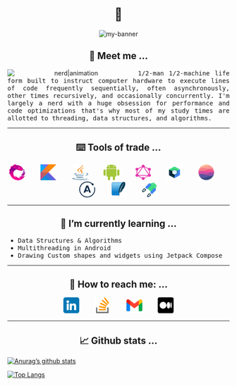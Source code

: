 <h1 align="center">👋</h2>

<!--
**Pshypher/Pshypher** is a ✨ _special_ ✨ repository because its `README.md` (this file) appears on your GitHub profile.

Here are some ideas to get you started:

- 🔭 I’m currently working on ...

- 👯 I’m looking to collaborate on ...
- 🤔 I’m looking for help with ...
- 💬 Ask me about ...
- 📫 How to reach me: ...
- 😄 Pronouns: ...
- ⚡ Fun fact: ...
-->

<p align="center">
    <img src="https://user-images.githubusercontent.com/7406285/233926519-69845257-4f57-4921-88f6-74c289216b97.gif" alt="my-banner">
</p>

<h2 align="center">👣 Meet me ...</h2>
<div align="middle">
<img alt="nerd|animation" src="https://user-images.githubusercontent.com/7406285/234105632-9ab5e3b4-c38d-4faf-8d52-ea40dc8cb738.gif" align="left" width="296px">
<p align="justify"> 
<tt>1/2-man 1/2-machine life form built to instruct computer hardware to execute lines of code frequently sequentially, often asynchronously, other times recursively, and occasionally concurrently. I'm largely a nerd with a huge obsession for performance and code optimizations that's why most of my study times are allotted to threading, data structures, and algorithms.</tt>
</p>
</div>

- - - -

<h2 align="center">⌨️ Tools of trade ...</h2>
<p align="middle">
<img alt="reactivex" width="36px" height="36px" src="https://raw.githubusercontent.com/Pshypher/Pshypher/main/images/tools/reactivex.svg"> &nbsp; &nbsp; &nbsp; &nbsp; <img alt="kotlinx" width="36px" height="36px" src="https://raw.githubusercontent.com/Pshypher/Pshypher/main/images/tools/kotlin.svg"> &nbsp; &nbsp; &nbsp; &nbsp; <img alt="java" width="36px" height="36px" src="https://raw.githubusercontent.com/Pshypher/Pshypher/main/images/tools/java.svg"> &nbsp; &nbsp; &nbsp; &nbsp; <img alt="android-sdk" width="36px" height="36px" src="https://raw.githubusercontent.com/Pshypher/Pshypher/main/images/tools/android.svg"> &nbsp; &nbsp; &nbsp; &nbsp; <img alt="graph-ql" width="36px" height="36px" src="https://raw.githubusercontent.com/Pshypher/Pshypher/main/images/tools/graphql.svg"> &nbsp; &nbsp; &nbsp; &nbsp; <img alt="jetpack-compose" width="36px" height="36px" src="https://raw.githubusercontent.com/Pshypher/Pshypher/main/images/tools/jetpack-compose.png"> &nbsp; &nbsp; &nbsp; &nbsp; <img alt="realm-io" width="36px" height="36px" src="https://raw.githubusercontent.com/Pshypher/Pshypher/main/images/tools/mongodb-realm.svg"> &nbsp; &nbsp; &nbsp; &nbsp; <img alt="apollo-graphql" width="36px" height="36px" src="https://raw.githubusercontent.com/Pshypher/Pshypher/main/images/tools/apollo.svg"> &nbsp; &nbsp; &nbsp; &nbsp; <img alt="sqlite" width="36px" height="36px" src="https://raw.githubusercontent.com/Pshypher/Pshypher/main/images/tools/sqlite.png"> &nbsp; &nbsp; &nbsp; &nbsp; <img alt="android-jetpack" width="36px" height="36px" src="https://raw.githubusercontent.com/Pshypher/Pshypher/main/images/tools/android-jetpack.png">
</p>

- - - -

<h2 align="center">📑 I’m currently learning ...</h2>
<ul>
<li><tt>Data Structures & Algorithms</tt></li>
<li><tt>Multithreading in Android</tt></li>
<li><tt>Drawing Custom shapes and widgets using Jetpack Compose</tt></li>
</ul>

- - - -

<h2 align="center">📧 How to reach me: ...</h2>
<p align="middle">
<a href="https://www.linkedin.com/in/jimi-shote-1aa14b7a"><img  src="https://raw.githubusercontent.com/Pshypher/Pshypher/main/images/socials/linkedin.png" alt="icon|LinkedIn" width="36px"/></a> &nbsp; &nbsp; &nbsp; &nbsp; <a href="https://stackoverflow.com/users/12557187/pshypher"><img src="https://raw.githubusercontent.com/Pshypher/Pshypher/main/images/socials/stack-overflow.png" alt="icon|StackOverflow" width="36px"/></a> &nbsp; &nbsp; &nbsp; &nbsp; <a href="mailto://jimishote@gmail.com"><img src="https://raw.githubusercontent.com/Pshypher/Pshypher/main/images/socials/gmail.png" alt="icon|Gmail" width="36px"/></a> &nbsp; &nbsp; &nbsp; &nbsp; <a href="https://medium.com/@Pshypher"><img src="https://raw.githubusercontent.com/Pshypher/Pshypher/main/images/socials/medium.png" alt="icon|Medium" width="36px"/></a>
</p>

- - - -

<h2 align="center">📈 Github stats ...</h2>

[![Anurag’s github stats](https://github-readme-stats.vercel.app/api?username=Pshypher&show_icons=true&theme=transparent)](https://github.com/Pshypher)


[![Top Langs](https://github-readme-stats.vercel.app/api/top-langs/?username=Pshypher&layout=compact&theme=transparent)](https://github.com/Pshypher)